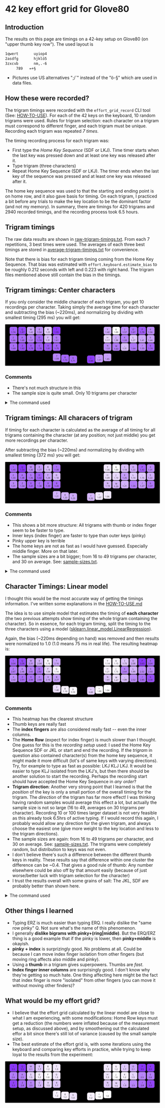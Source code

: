 # 42 key effort grid for Glove80

## Introduction

The results on this page are timings on a 42-key setup on Glove80 (on "upper thumb key row"). The used layout is 

```
1qwert       uyiop4
2asdfg       hjklö5
3zxcvb       nm,.-6
     789   =+§

```
- Pictures use US alternatives ";/\`" instead of the "ö-§" which are used in data files.

## How these were recorded?

The trigram timings were recorded with the `effort_grid_record` CLI tool (See: [HOW-TO-USE](HOW-TO-USE.md)). For each of the 42 keys on the keyboard, 10 random trigrams were used. Rules for trigram selection: each character on a trigram must correspond to different finger, and each trigram must be unique. Recording each trigram was repeated *7 times*. 


 The timing recording process for each trigram was:
 - First type the *Home Key Sequence* (SDF or LKJ). Time timer starts when the last key was pressed down and at least one key was released after it.
 - Type trigram (three characters)
 - Repeat Home Key Sequence (SDF or LKJ). The timer ends when the last key of the sequence was pressed and at least one key was released after it.

The home key sequence was used to that the starting and ending point is on home row, and it also gave basis for timing. On each trigram, I practiced a bit before any trials to make the key location to be the dominant factor (and not my memory). In summary, there are timings for 420 trigrams and 2940 recorded timings, and the recording process took 6.5 hours.

## Trigram timings

The raw data results are shown in [raw-trigram-timings.txt](raw-trigram-timings.txt). From each 7 repetitions, 3 best times were used. The averages of each three best timings are stored in [average-trigram-timings.txt](average-trigram-timings.txt)  for convenience.

Note that there is bias for each trigram timing coming from the Home Key Sequence. That bias was estimated with `effort.keyboard.estimate_bias` to be roughly 0.212 seconds with left and 0.223 with right hand. The trigram files mentioned above still contain the bias in the timings.

## Trigram timings: Center characters

If you only consider the middle character of each trigram, you get 10 recordings per character. Taking simply the average time for each character and subtracting the bias (~220ms), and normalizing by dividing with smallest timing (295 ms) you will get:

![](timing-averages-center-glove80.svg)

### Comments
- There's not much structure in this
- The sample size is quite small. Only 10 trigrams per character


<details>
<summary>The command used</summary>

```
effort_grid_show effortconfig.yaml raw-trigram-timings.txt --type=average-center
```
</details>


## Trigram timings: All characers of trigram

If timing for each character is calculated as the average of all timing for all trigrams containing the character (at any position; not just middle)  you get more recordings per character. 

After subtracting the bias (~220ms) and normalizing by dividing with smallest timing (372 ms) you will get:

![](timing-averages-glove80.svg)

### Comments
- This shows a bit more structure: All trigrams with thumb or index finger seem to be faster to type.
- Inner keys (index finger) are faster to type than outer keys (pinky)
- Pinky upper key is terrible
- The home keys are not as fast as I would have guessed. Especially middle finger. More on that later.
- The sample sizes are a bit bigger; from 16 to 49 trigrams per character, and 30 on average. See: [sample-sizes.txt](sample-sizes.txt).

<details>
<summary>The command used</summary>

```
effort_grid_show effortconfig.yaml raw-trigram-timings.txt --type=average
```
</details>



## Character Timings: Linear model


I thought this would be the most accurate way of getting the timings information. I've written some explanations in the [HOW-TO-USE.md](HOW-TO-USE.md)

The idea is to use simple model that estimates the timing of **each character** (the two previous attempts show timing of the whole trigram containing the character). So in essence, for each trigram timing, split the timing to the three characters using a model ([sklearn.linear_model.LinearRegression](https://scikit-learn.org/1.5/modules/generated/sklearn.linear_model.LinearRegression.html)).


Again, the bias (~220ms depending on hand) was removed and then results were normalized to 1.0 (1.0 means 75 ms in real life). The resulting heatmap is:

![](relative-effort-glove80-measured.svg)

### Comments
- This heatmap has the clearest structure
- Thumb keys are really fast
- The **index fingers** are also considered really fast -- even the inner columns. 
- The **Home Row** (expect for index finger) is much slower than I thought. One guess for this is the _recording setup_ used: I used the Home Key Sequence SDF or JKL or start and end the recording. If the _trigram_ in question also contained character(s) from the home key sequence, it might made it more difficult (lot's of same keys with varying directions). Try, for example to type as fast as possible: LKJ KLJ LKJ. It would be easier to type KLJ isolated from the LKJ's, but then there should be another solution to start the recording. Perhaps the recording start should have accepted the Home Key Sequence in _any order_?
- **Trigram direction**: Another very strong point that I learned is that the _position_  of the key is only a small portion of the overall timing for the trigram. The _direction_ of the trigram has far more effect! I was thinking having random samples would average this effect a lot, but actually the sample size is not so large (16 to 49, averages on 30 trigrams per character). Recording 10 or 100 times larger dataset is not very feasible as this already took 6.5hrs of active typing. If I would record this again, I probably would allow any direction for the given trigram, and always choose the easiest one (give more weight to the key location and less to the trigram directions).
- The sample sizes are again: from 16 to 49 trigrams per character, and 30 on average. See: [sample-sizes.txt](sample-sizes.txt). The trigrams were completely random, but distribution to keys was not even. 
- I don't believe there's such a difference between the different thumb keys in reality. These results say that difference within one cluster the difference can be ~0.4. That gives a good rule of thumb: Any number elsewhere could be also off by that amount easily (because of just worse/better luck with trigram selection for the character)
- I trust the results overall with some grains of salt: The JKL, SDF are probably better than shown here. 

<details>
<summary>The command used</summary>

```
effort_grid_show effortconfig.yaml raw-trigram-timings.txt --type=model
```
</details>


## Other things I learned

- Typing ERZ is much easier than typing ERQ. I really dislike the "same row pinky" Q. Not sure what's the name of this phenomenon.
- I generally **dislike bigrams with pinky+(ring|middle)**.  But the ERQ/ERZ thing is a good example that if the pinky is lower, then **pinky+middle** is okayish.
- **pinky + index**  is surprizingly good. No problems at all. Could be because I can move index finger isolation from other fingers (but moving ring affects also middle and pinky).
- Using a **thumb** in a trigram gives superpowers. Thumbs are _fast_.
- **Index finger inner columns** are surprisingly good. I don't know why they're getting so much hate. One thing affecting here might be the fact that index finger is more "isolated" from other fingers (you can move it without moving other finders)?

## What would be my effort grid? 


- I believe that the effort grid calculated by the linear model are close to what I am experiencing, with some modifications: Home Row keys must get a reduction (the numbers were inflated because of the measurement setup, as discussed above), and by smoothening out the calculated effor a bit since there's still lot of variance (caused by the small sample size).
- The best estimate of the effort grid is, with some iterations using the keyboard and comparing key efforts in practice, while trying to keep loyal to the results from the experiment:

![](my-effort-estimate-glove80.svg)